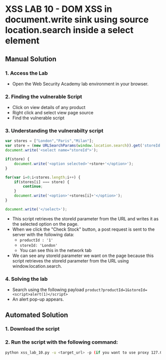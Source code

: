 # XSS LAB 10 - DOM XSS in document.write sink using source location.search inside a select element

## Manual Solution

### 1. Access the Lab
- Open the Web Security Academy lab environment in your browser.

### 2. Finding the vulnerable Script
- Click on view details of any product
- Right click and select view page source
- Find the vulnerable script

### 3. Understanding the vulnerabilty script
```js
var stores = ["London","Paris","Milan"];
var store = (new URLSearchParams(window.location.search)).get('storeId');
document.write('<select name="storeId">');

if(store) {
    document.write('<option selected>'+store+'</option>');
}

for(var i=0;i<stores.length;i++) {
    if(stores[i] === store) {
        continue;
    }
    document.write('<option>'+stores[i]+'</option>');
}

document.write('</select>');
```
- This script retrieves the storeId parameter from the URL and writes it as the selected option on the page.
- When we click the "Check Stock" button, a post request is sent to the server with the following data:
    - `productId : '1'`
    - `storeId: 'London'`
    - You can see this in the network tab
- We can see any storeId parameter we want on the page because this script retrieves the storeId parameter from the URL using window.location.search.

### 4. Solving the lab
- Search using the following payload `product?productId=1&storeId=<script>alert(1)</script>`
- An alert pop-up appears.

## Automated Solution

### 1. Download the script
### 2. Run the script with the following command:
```sh
python xss_lab_10.py -u <target_url> -p (if you want to use proxy 127.0.0.1:8080)
``` 